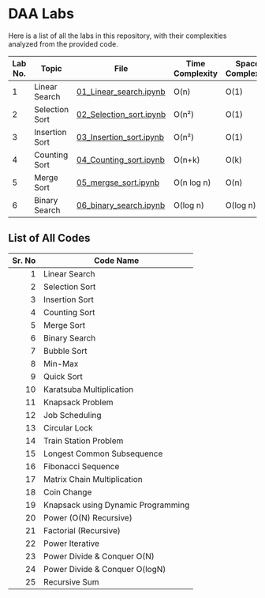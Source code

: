 # DAA Labs

Here is a list of all the labs in this repository, with their complexities analyzed from the provided code.

| Lab No. | Topic | File | Time Complexity | Space Complexity |
|---|---|---|---|---|
| 1 | Linear Search | [01_Linear_search.ipynb](01_Linear_search.ipynb) | O(n) | O(1) |
| 2 | Selection Sort | [02_Selection_sort.ipynb](02_Selection_sort.ipynb) | O(n²) | O(1) |
| 3 | Insertion Sort | [03_Insertion_sort.ipynb](03_Insertion_sort.ipynb) | O(n²) | O(1) |
| 4 | Counting Sort | [04_Counting_sort.ipynb](04_Counting_sort.ipynb) | O(n+k) | O(k) |
| 5 | Merge Sort | [05_mergse_sort.ipynb](05_mergse_sort.ipynb) | O(n log n) | O(n) |
| 6 | Binary Search | [06_binary_search.ipynb](06_binary_search.ipynb) | O(log n) | O(log n) |

## List of All Codes

| Sr. No | Code Name                       |
|-------:|----------------------------------|
| 1      | Linear Search                    |
| 2      | Selection Sort                   |
| 3      | Insertion Sort                   |
| 4      | Counting Sort                    |
| 5      | Merge Sort                       |
| 6      | Binary Search                    |
| 7      | Bubble Sort                      |
| 8      | Min-Max                          |
| 9      | Quick Sort                       |
| 10     | Karatsuba Multiplication         |
| 11     | Knapsack Problem                 |
| 12     | Job Scheduling                   |
| 13     | Circular Lock                    |
| 14     | Train Station Problem            |
| 15     | Longest Common Subsequence       |
| 16     | Fibonacci Sequence               |
| 17     | Matrix Chain Multiplication      |
| 18     | Coin Change                      |
| 19     | Knapsack using Dynamic Programming|
| 20     | Power (O(N) Recursive)           |
| 21     | Factorial (Recursive)            |
| 22     | Power Iterative                  |
| 23     | Power Divide & Conquer O(N)      |
| 24     | Power Divide & Conquer O(logN)   |
| 25     | Recursive Sum                    |

